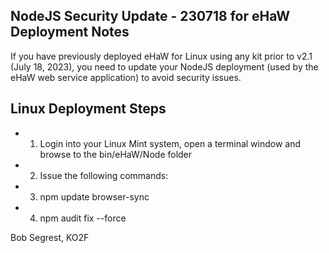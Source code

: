 ## NodeJS Security Update - 230718 for eHaW Deployment Notes

If you have previously deployed eHaW for Linux using any kit prior to v2.1 (July 18, 2023), you need to update your NodeJS deployment (used by the eHaW web service application) to avoid security issues.


## Linux Deployment Steps

* 1. Login into your Linux Mint system, open a terminal window and browse to the bin/eHaW/Node folder

* 2. Issue the following commands:

* 3. npm update browser-sync

* 4. npm audit fix --force


Bob Segrest, KO2F